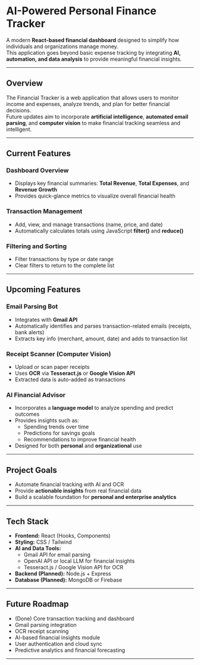 # **AI-Powered Personal Finance Tracker**

A modern **React-based financial dashboard** designed to simplify how individuals and organizations manage money.  
This application goes beyond basic expense tracking by integrating **AI, automation, and data analysis** to provide meaningful financial insights.

---

## **Overview**

The Financial Tracker is a web application that allows users to monitor income and expenses, analyze trends, and plan for better financial decisions.  
Future updates aim to incorporate **artificial intelligence**, **automated email parsing**, and **computer vision** to make financial tracking seamless and intelligent.

---

## **Current Features**

### **Dashboard Overview**
- Displays key financial summaries: **Total Revenue**, **Total Expenses**, and **Revenue Growth**
- Provides quick-glance metrics to visualize overall financial health

### **Transaction Management**
- Add, view, and manage transactions (name, price, and date)
- Automatically calculates totals using JavaScript **filter()** and **reduce()**

### **Filtering and Sorting**
- Filter transactions by type or date range
- Clear filters to return to the complete list

---

## **Upcoming Features**

### **Email Parsing Bot**
- Integrates with **Gmail API**
- Automatically identifies and parses transaction-related emails (receipts, bank alerts)
- Extracts key info (merchant, amount, date) and adds to transaction list

### **Receipt Scanner (Computer Vision)**
- Upload or scan paper receipts
- Uses **OCR** via **Tesseract.js** or **Google Vision API**
- Extracted data is auto-added as transactions

### **AI Financial Advisor**
- Incorporates a **language model** to analyze spending and predict outcomes
- Provides insights such as:
  - Spending trends over time
  - Predictions for savings goals
  - Recommendations to improve financial health
- Designed for both **personal** and **organizational** use

---

## **Project Goals**

- Automate financial tracking with AI and OCR  
- Provide **actionable insights** from real financial data  
- Build a scalable foundation for **personal and enterprise analytics**

---

## **Tech Stack**

- **Frontend:** React (Hooks, Components)
- **Styling:** CSS / Tailwind
- **AI and Data Tools:**
  - Gmail API for email parsing
  - OpenAI API or local LLM for financial insights
  - Tesseract.js / Google Vision API for OCR
- **Backend (Planned):** Node.js + Express
- **Database (Planned):** MongoDB or Firebase

---

## **Future Roadmap**

- (Done) Core transaction tracking and dashboard  
- Gmail parsing integration  
- OCR receipt scanning  
- AI-based financial insights module  
- User authentication and cloud sync  
- Predictive analytics and financial forecasting  

---
